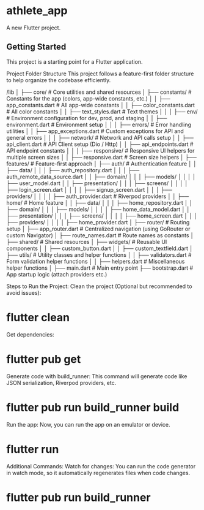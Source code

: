 # athlete_app

A new Flutter project.

## Getting Started

This project is a starting point for a Flutter application.


Project Folder Structure
This project follows a feature-first folder structure to help organize the codebase efficiently.



/lib
│
├── core/                        # Core utilities and shared resources
│   ├── constants/               # Constants for the app (colors, app-wide constants, etc.)
│   │   ├── app_constants.dart   # All app-wide constants
│   │   ├── color_constants.dart # All color constants
│   │   ├── text_styles.dart     # Text themes
│   │
│   ├── env/                     # Environment configuration for dev, prod, and staging
│   │   ├── environment.dart     # Environment setup
│   │
│   ├── errors/                  # Error handling utilities
│   │   ├── app_exceptions.dart  # Custom exceptions for API and general errors
│   │
│   ├── network/                 # Network and API calls setup
│   │   ├── api_client.dart      # API Client setup (Dio / Http)
│   │   ├── api_endpoints.dart   # API endpoint constants
│   │
│   ├── responsive/              # Responsive UI helpers for multiple screen sizes
│   │   ├── responsive.dart      # Screen size helpers
│
├── features/                    # Feature-first approach
│   ├── auth/                    # Authentication feature
│   │   ├── data/
│   │   │   ├── auth_repository.dart
│   │   │   ├── auth_remote_data_source.dart
│   │   ├── domain/
│   │   │   ├── models/
│   │   │   │   ├── user_model.dart
│   │   ├── presentation/
│   │   │   ├── screens/
│   │   │   │   ├── login_screen.dart
│   │   │   │   ├── signup_screen.dart
│   │   │   ├── providers/
│   │   │   │   ├── auth_provider.dart  # Riverpod providers
│
│   ├── home/                     # Home feature
│   │   ├── data/
│   │   │   ├── home_repository.dart
│   │   ├── domain/
│   │   │   ├── models/
│   │   │   │   ├── home_data_model.dart
│   │   ├── presentation/
│   │   │   ├── screens/
│   │   │   │   ├── home_screen.dart
│   │   │   ├── providers/
│   │   │   │   ├── home_provider.dart
│
├── router/                       # Routing setup
│   ├── app_router.dart           # Centralized navigation (using GoRouter or custom Navigator)
│   ├── route_names.dart          # Route names as constants
│
├── shared/                       # Shared resources
│   ├── widgets/                  # Reusable UI components
│   │   ├── custom_button.dart
│   │   ├── custom_textfield.dart
│   ├── utils/                    # Utility classes and helper functions
│   │   ├── validators.dart       # Form validation helper functions
│   │   ├── helpers.dart          # Miscellaneous helper functions
│
├── main.dart                     # Main entry point
├── bootstrap.dart                # App startup logic (attach providers etc.)




Steps to Run the Project:
Clean the project (Optional but recommended to avoid issues):


# flutter clean
Get dependencies:


# flutter pub get
Generate code with build_runner: This command will generate code like JSON serialization, Riverpod providers, etc.


 # flutter pub run build_runner build
Run the app: Now, you can run the app on an emulator or device.

# flutter run


Additional Commands:
Watch for changes: You can run the code generator in watch mode, so it automatically regenerates files when code changes.


# flutter pub run build_runner 